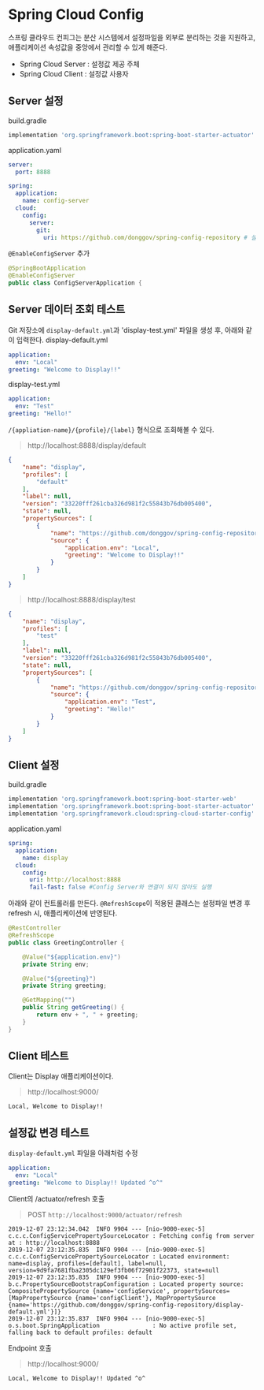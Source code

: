 # Spring Cloud Config
스프링 클라우드 컨피그는 분산 시스템에서 설정파일을 외부로 분리하는 것을 지원하고, 애플리케이션 속성값을 중앙에서 관리할 수 있게 해준다.
- Spring Cloud Server : 설정값 제공 주체
- Spring Cloud Client : 설정값 사용자

## Server 설정
build.gradle
````gradle
implementation 'org.springframework.boot:spring-boot-starter-actuator'
````

application.yaml
````yaml
server:
  port: 8888

spring:
  application:
    name: config-server
  cloud:
    config:
      server:
        git:
          uri: https://github.com/donggov/spring-config-repository # 설정값 저장되어있는 저장소
````

`@EnableConfigServer` 추가
````java
@SpringBootApplication
@EnableConfigServer
public class ConfigServerApplication {
````

## Server 데이터 조회 테스트
Git 저장소에 `display-default.yml`과 'display-test.yml' 파일을 생성 후, 아래와 같이 입력한다.
display-default.yml
````yaml
application:
  env: "Local"
greeting: "Welcome to Display!!"
````

display-test.yml
````yaml
application:
  env: "Test"
greeting: "Hello!"
````

`/{appliation-name}/{profile}/{label}` 형식으로 조회해볼 수 있다.
> http://localhost:8888/display/default
````json
{
    "name": "display",
    "profiles": [
        "default"
    ],
    "label": null,
    "version": "33220fff261cba326d981f2c55843b76db005400",
    "state": null,
    "propertySources": [
        {
            "name": "https://github.com/donggov/spring-config-repository/display-default.yml",
            "source": {
                "application.env": "Local",
                "greeting": "Welcome to Display!!"
            }
        }
    ]
}
````

> http://localhost:8888/display/test
````json
{
    "name": "display",
    "profiles": [
        "test"
    ],
    "label": null,
    "version": "33220fff261cba326d981f2c55843b76db005400",
    "state": null,
    "propertySources": [
        {
            "name": "https://github.com/donggov/spring-config-repository/display-test.yml",
            "source": {
                "application.env": "Test",
                "greeting": "Hello!"
            }
        }
    ]
}
````

## Client 설정
build.gradle
````gradle
implementation 'org.springframework.boot:spring-boot-starter-web'
implementation 'org.springframework.boot:spring-boot-starter-actuator'
implementation 'org.springframework.cloud:spring-cloud-starter-config'
````

application.yaml
````yaml
spring:
  application:
    name: display
  cloud:
    config:
      uri: http://localhost:8888
      fail-fast: false #Config Server와 연결이 되지 않아도 실행
````

아래와 같이 컨트롤러를 만든다.
`@RefreshScope`이 적용된 클래스는 설정파일 변경 후 refresh 시, 애플리케이션에 반영된다.
````java
@RestController
@RefreshScope
public class GreetingController {

    @Value("${application.env}")
    private String env;

    @Value("${greeting}")
    private String greeting;

    @GetMapping("")
    public String getGreeting() {
        return env + ", " + greeting;
    }
}
````

## Client 테스트
Client는 Display 애플리케이션이다.
> http://localhost:9000/
````text
Local, Welcome to Display!!
````

## 설정값 변경 테스트
`display-default.yml` 파일을 아래처럼 수정
````yaml
application:
  env: "Local"
greeting: "Welcome to Display!! Updated ^o^"
````

Client의 /actuator/refresh 호출
> POST `http://localhost:9000/actuator/refresh`
````text
2019-12-07 23:12:34.042  INFO 9904 --- [nio-9000-exec-5] c.c.c.ConfigServicePropertySourceLocator : Fetching config from server at : http://localhost:8888
2019-12-07 23:12:35.835  INFO 9904 --- [nio-9000-exec-5] c.c.c.ConfigServicePropertySourceLocator : Located environment: name=display, profiles=[default], label=null, version=9d9fa7681fba2305dc129ef3fb06f72901f22373, state=null
2019-12-07 23:12:35.835  INFO 9904 --- [nio-9000-exec-5] b.c.PropertySourceBootstrapConfiguration : Located property source: CompositePropertySource {name='configService', propertySources=[MapPropertySource {name='configClient'}, MapPropertySource {name='https://github.com/donggov/spring-config-repository/display-default.yml'}]}
2019-12-07 23:12:35.837  INFO 9904 --- [nio-9000-exec-5] o.s.boot.SpringApplication               : No active profile set, falling back to default profiles: default
````

Endpoint 호출
> http://localhost:9000/
````text
Local, Welcome to Display!! Updated ^o^
````


